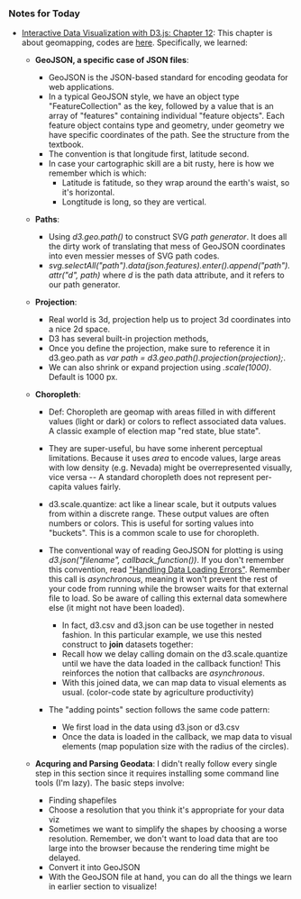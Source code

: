 ### Notes for Today

* [Interactive Data Visualization with D3.js: Chapter 12](http://chimera.labs.oreilly.com/books/1230000000345/ch12.html): This chapter is about geomapping, codes are [here](https://github.com/alignedleft/d3-book/tree/master/chapter_12). Specifically, we learned:

	* **GeoJSON, a specific case of JSON files**:
		
		* GeoJSON is the JSON-based standard for encoding geodata for web applications.
		* In a typical GeoJSON style, we have an object type "FeatureCollection" as the key, followed by a value that is an array of "features" containing individual "feature objects". Each feature object contains type and geometry, under geometry we have specific coordinates of the path. See the structure from the textbook.
		* The convention is that longitude first, latitude second.
		* In case your cartographic skill are a bit rusty, here is how we remember which is which:
			* Latitude is fatitude, so they wrap around the earth's waist, so it's horizontal.
			* Longtitude is long, so they are vertical.

	* **Paths**: 
		
		* Using _d3.geo.path()_ to construct SVG _path generator_. It does all the dirty work of translating that mess of GeoJSON coordinates into even messier messes of SVG path codes.
		* _svg.selectAll("path").data(json.features).enter().append("path").attr("d", path)_ where _d_ is the path data attribute, and it refers to our path generator.

	* **Projection**:

		* Real world is 3d, projection help us to project 3d coordinates into a nice 2d space.
		* D3 has several built-in projection methods, 
		* Once you define the projection, make sure to reference it in d3.geo.path as _var path = d3.geo.path().projection(projection);_.
		* We can also shrink or expand projection using _.scale(1000)_. Default is 1000 px.

	* **Choropleth**:
		
		* Def: Choropleth are geomap with areas filled in with different values (light or dark) or colors to reflect associated data values. A classic example of election map "red state, blue state".
		* They are super-useful, bu have some inherent perceptual limitations. Because it uses _area_ to encode values, large areas with low density (e.g. Nevada) might be overrepresented visually, vice versa -- A standard choropleth does not represent per-capita values fairly.

		* d3.scale.quantize: act like a linear scale, but it outputs values from within a discrete range. These output values are often numbers or colors. This is useful for sorting values into "buckets". This is a common scale to use for choropleth.

		* The conventional way of reading GeoJSON for plotting is using _d3.json("filename", callback_function())_. If you don't remember this convention, read ["Handling Data Loading Errors"](http://chimera.labs.oreilly.com/books/1230000000345/ch05.html#_data). Remember this call is _asynchronous_, meaning it won't prevent the rest of your code from running while the browser waits for that external file to load. So be aware of calling this external data somewhere else (it might not have been loaded).
			* In fact, d3.csv and d3.json can be use together in nested fashion. In this particular example, we use this nested construct to **join** datasets together:
			* Recall how we delay calling domain on the d3.scale.quantize until we have the data loaded in the callback function! This reinforces the notion that callbacks are _asynchronous_.
			* With this joined data, we can map data to visual elements as usual. (color-code state by agriculture productivity) 
		* The "adding points" section follows the same code pattern:
			* We first load in the data using d3.json or d3.csv
			* Once the data is loaded in the callback, we map data to visual elements (map population size with the radius of the circles).
		
	* **Acquring and Parsing Geodata**: I didn't really follow every single step in this section since it requires installing some command line tools (I'm lazy). The basic steps involve:
		* Finding shapefiles
		* Choose a resolution that you think it's appropriate for your data viz
		* Sometimes we want to simplify the shapes by choosing a worse resolution. Remember, we don't want to load data that are too large into the browser because the rendering time might be delayed.
		* Convert it into GeoJSON
		* With the GeoJSON file at hand, you can do all the things we learn in earlier section to visualize!

